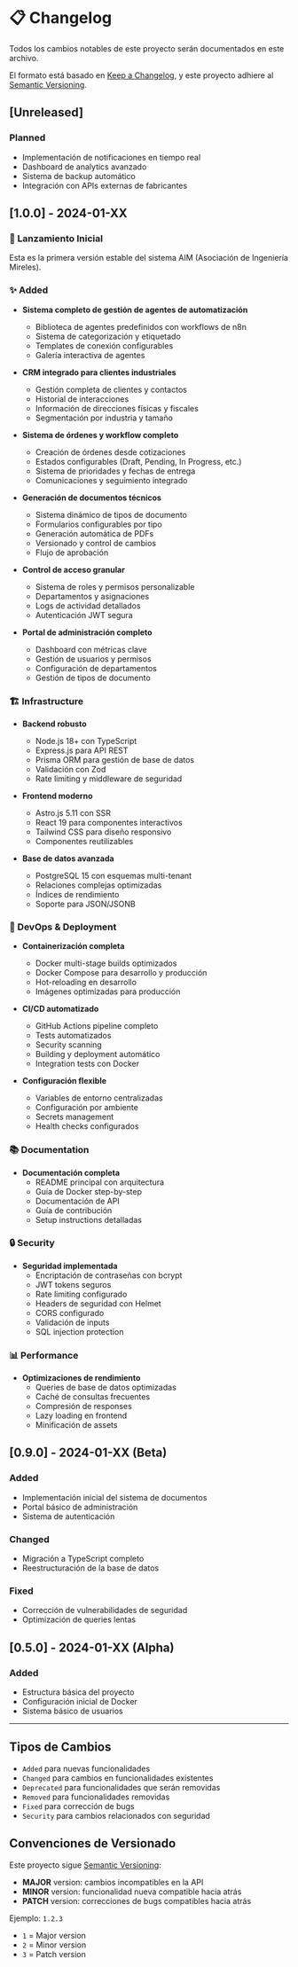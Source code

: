 # 📋 Changelog

Todos los cambios notables de este proyecto serán documentados en este archivo.

El formato está basado en [Keep a Changelog](https://keepachangelog.com/en/1.0.0/),
y este proyecto adhiere al [Semantic Versioning](https://semver.org/spec/v2.0.0.html).

## [Unreleased]

### Planned
- Implementación de notificaciones en tiempo real
- Dashboard de analytics avanzado
- Sistema de backup automático
- Integración con APIs externas de fabricantes

## [1.0.0] - 2024-01-XX

### 🎉 Lanzamiento Inicial

Esta es la primera versión estable del sistema AIM (Asociación de Ingeniería Mireles).

### ✨ Added
- **Sistema completo de gestión de agentes de automatización**
  - Biblioteca de agentes predefinidos con workflows de n8n
  - Sistema de categorización y etiquetado
  - Templates de conexión configurables
  - Galería interactiva de agentes

- **CRM integrado para clientes industriales**
  - Gestión completa de clientes y contactos
  - Historial de interacciones
  - Información de direcciones físicas y fiscales
  - Segmentación por industria y tamaño

- **Sistema de órdenes y workflow completo**
  - Creación de órdenes desde cotizaciones
  - Estados configurables (Draft, Pending, In Progress, etc.)
  - Sistema de prioridades y fechas de entrega
  - Comunicaciones y seguimiento integrado

- **Generación de documentos técnicos**
  - Sistema dinámico de tipos de documento
  - Formularios configurables por tipo
  - Generación automática de PDFs
  - Versionado y control de cambios
  - Flujo de aprobación

- **Control de acceso granular**
  - Sistema de roles y permisos personalizable
  - Departamentos y asignaciones
  - Logs de actividad detallados
  - Autenticación JWT segura

- **Portal de administración completo**
  - Dashboard con métricas clave
  - Gestión de usuarios y permisos
  - Configuración de departamentos
  - Gestión de tipos de documento

### 🏗️ Infrastructure
- **Backend robusto**
  - Node.js 18+ con TypeScript
  - Express.js para API REST
  - Prisma ORM para gestión de base de datos
  - Validación con Zod
  - Rate limiting y middleware de seguridad

- **Frontend moderno**
  - Astro.js 5.11 con SSR
  - React 19 para componentes interactivos
  - Tailwind CSS para diseño responsivo
  - Componentes reutilizables

- **Base de datos avanzada**
  - PostgreSQL 15 con esquemas multi-tenant
  - Relaciones complejas optimizadas
  - Índices de rendimiento
  - Soporte para JSON/JSONB

### 🐳 DevOps & Deployment
- **Containerización completa**
  - Docker multi-stage builds optimizados
  - Docker Compose para desarrollo y producción
  - Hot-reloading en desarrollo
  - Imágenes optimizadas para producción

- **CI/CD automatizado**
  - GitHub Actions pipeline completo
  - Tests automatizados
  - Security scanning
  - Building y deployment automático
  - Integration tests con Docker

- **Configuración flexible**
  - Variables de entorno centralizadas
  - Configuración por ambiente
  - Secrets management
  - Health checks configurados

### 📚 Documentation
- **Documentación completa**
  - README principal con arquitectura
  - Guía de Docker step-by-step
  - Documentación de API
  - Guía de contribución
  - Setup instructions detalladas

### 🔒 Security
- **Seguridad implementada**
  - Encriptación de contraseñas con bcrypt
  - JWT tokens seguros
  - Rate limiting configurado
  - Headers de seguridad con Helmet
  - CORS configurado
  - Validación de inputs
  - SQL injection protection

### 📊 Performance
- **Optimizaciones de rendimiento**
  - Queries de base de datos optimizadas
  - Caché de consultas frecuentes
  - Compresión de responses
  - Lazy loading en frontend
  - Minificación de assets

## [0.9.0] - 2024-01-XX (Beta)

### Added
- Implementación inicial del sistema de documentos
- Portal básico de administración
- Sistema de autenticación

### Changed
- Migración a TypeScript completo
- Reestructuración de la base de datos

### Fixed
- Corrección de vulnerabilidades de seguridad
- Optimización de queries lentas

## [0.5.0] - 2024-01-XX (Alpha)

### Added
- Estructura básica del proyecto
- Configuración inicial de Docker
- Sistema básico de usuarios

---

## Tipos de Cambios

- `Added` para nuevas funcionalidades
- `Changed` para cambios en funcionalidades existentes
- `Deprecated` para funcionalidades que serán removidas
- `Removed` para funcionalidades removidas
- `Fixed` para corrección de bugs
- `Security` para cambios relacionados con seguridad

## Convenciones de Versionado

Este proyecto sigue [Semantic Versioning](https://semver.org/):

- **MAJOR** version: cambios incompatibles en la API
- **MINOR** version: funcionalidad nueva compatible hacia atrás
- **PATCH** version: correcciones de bugs compatibles hacia atrás

Ejemplo: `1.2.3`
- `1` = Major version
- `2` = Minor version  
- `3` = Patch version 